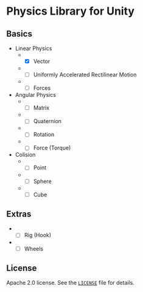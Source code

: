 # Physics Library for Unity

## Basics
- Linear Physics
   - - [x] Vector
   - - [ ] Uniformly Accelerated Rectilinear Motion
   - - [ ] Forces

- Angular Physics
   - - [ ] Matrix
   - - [ ] Quaternion
   - - [ ] Rotation
   - - [ ] Force (Torque)

- Colision
   - - [ ] Point
   - - [ ] Sphere
   - - [ ] Cube

## Extras
   - - [ ] Rig (Hook)
   - - [ ] Wheels

## License
Apache 2.0 license. See the [`LICENSE`](LICENSE) file for details.
